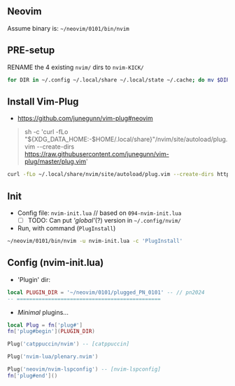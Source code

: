 ## Neovim

Assume binary is: `~/neovim/0101/bin/nvim`

## PRE-setup

RENAME the 4 existing `nvim/` dirs to `nvim-KICK/`

```sh
for DIR in ~/.config ~/.local/share ~/.local/state ~/.cache; do mv $DIR/nvim $DIR/nvim-KICK; done
```

## Install Vim-Plug

- https://github.com/junegunn/vim-plug#neovim

> sh -c 'curl -fLo "${XDG_DATA_HOME:-$HOME/.local/share}"/nvim/site/autoload/plug.vim --create-dirs \
>   https://raw.githubusercontent.com/junegunn/vim-plug/master/plug.vim'

```sh
curl -fLo ~/.local/share/nvim/site/autoload/plug.vim --create-dirs https://raw.githubusercontent.com/junegunn/vim-plug/master/plug.vim
```

## Init

- Config file: `nvim-init.lua` // based on `094-nvim-init.lua`
    - [ ] TODO: Can put *'global'*(?) version in `~/.config/nvim/`

- Run, with command (`PlugInstall`)

```sh
~/neovim/0101/bin/nvim -u nvim-init.lua -c 'PlugInstall'
```

## Config (nvim-init.lua)

- 'Plugin' dir:

```lua
local PLUGIN_DIR = '~/neovim/0101/plugged_PN_0101' -- // pn2024
-- ==============================================
```

- *Minimal* plugins...

```lua
local Plug = fn['plug#']
fn['plug#begin'](PLUGIN_DIR)

Plug('catppuccin/nvim') -- [catppuccin]

Plug('nvim-lua/plenary.nvim')

Plug('neovim/nvim-lspconfig') -- [nvim-lspconfig]
fn['plug#end']()
```
